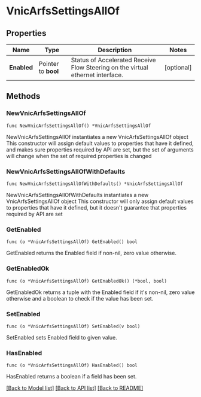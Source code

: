 # VnicArfsSettingsAllOf

## Properties

Name | Type | Description | Notes
------------ | ------------- | ------------- | -------------
**Enabled** | Pointer to **bool** | Status of Accelerated Receive Flow Steering on the virtual ethernet interface. | [optional] 

## Methods

### NewVnicArfsSettingsAllOf

`func NewVnicArfsSettingsAllOf() *VnicArfsSettingsAllOf`

NewVnicArfsSettingsAllOf instantiates a new VnicArfsSettingsAllOf object
This constructor will assign default values to properties that have it defined,
and makes sure properties required by API are set, but the set of arguments
will change when the set of required properties is changed

### NewVnicArfsSettingsAllOfWithDefaults

`func NewVnicArfsSettingsAllOfWithDefaults() *VnicArfsSettingsAllOf`

NewVnicArfsSettingsAllOfWithDefaults instantiates a new VnicArfsSettingsAllOf object
This constructor will only assign default values to properties that have it defined,
but it doesn't guarantee that properties required by API are set

### GetEnabled

`func (o *VnicArfsSettingsAllOf) GetEnabled() bool`

GetEnabled returns the Enabled field if non-nil, zero value otherwise.

### GetEnabledOk

`func (o *VnicArfsSettingsAllOf) GetEnabledOk() (*bool, bool)`

GetEnabledOk returns a tuple with the Enabled field if it's non-nil, zero value otherwise
and a boolean to check if the value has been set.

### SetEnabled

`func (o *VnicArfsSettingsAllOf) SetEnabled(v bool)`

SetEnabled sets Enabled field to given value.

### HasEnabled

`func (o *VnicArfsSettingsAllOf) HasEnabled() bool`

HasEnabled returns a boolean if a field has been set.


[[Back to Model list]](../README.md#documentation-for-models) [[Back to API list]](../README.md#documentation-for-api-endpoints) [[Back to README]](../README.md)


